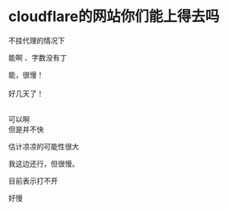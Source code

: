 # cloudflare的网站你们能上得去吗


不挂代理的情况下

能啊 、字数没有丁

能，很慢！<br />
<br />
好几天了！<br />
<br />
<img src="static/image/smiley/default/lol.gif" smilieid="12" border="0" alt="" /><img src="static/image/smiley/default/lol.gif" smilieid="12" border="0" alt="" /><img src="static/image/smiley/default/lol.gif" smilieid="12" border="0" alt="" />

可以啊<br />
但是并不快

估计凉凉的可能性很大<img src="static/image/smiley/default/hug.gif" smilieid="13" border="0" alt="" />

我这边还行，但很慢。

目前表示打不开

好慢
